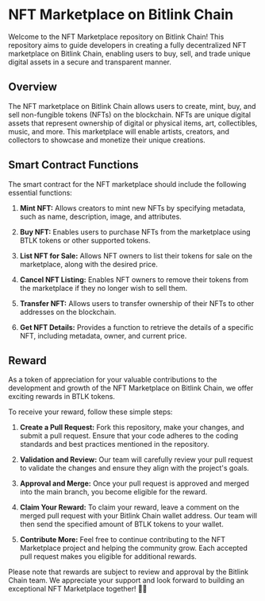 # NFT Marketplace on Bitlink Chain
Welcome to the NFT Marketplace repository on Bitlink Chain! This repository aims to guide developers in creating a fully decentralized NFT marketplace on Bitlink Chain, enabling users to buy, sell, and trade unique digital assets in a secure and transparent manner.

## Overview
The NFT marketplace on Bitlink Chain allows users to create, mint, buy, and sell non-fungible tokens (NFTs) on the blockchain. NFTs are unique digital assets that represent ownership of digital or physical items, art, collectibles, music, and more. This marketplace will enable artists, creators, and collectors to showcase and monetize their unique creations.

## Smart Contract Functions
The smart contract for the NFT marketplace should include the following essential functions:

1. **Mint NFT:** Allows creators to mint new NFTs by specifying metadata, such as name, description, image, and attributes.

2. **Buy NFT:** Enables users to purchase NFTs from the marketplace using BTLK tokens or other supported tokens.

3. **List NFT for Sale:** Allows NFT owners to list their tokens for sale on the marketplace, along with the desired price.

4. **Cancel NFT Listing:** Enables NFT owners to remove their tokens from the marketplace if they no longer wish to sell them.

5. **Transfer NFT:** Allows users to transfer ownership of their NFTs to other addresses on the blockchain.

6. **Get NFT Details:** Provides a function to retrieve the details of a specific NFT, including metadata, owner, and current price.


## Reward
As a token of appreciation for your valuable contributions to the development and growth of the NFT Marketplace on Bitlink Chain, we offer exciting rewards in BTLK tokens.

To receive your reward, follow these simple steps:

1. **Create a Pull Request:** Fork this repository, make your changes, and submit a pull request. Ensure that your code adheres to the coding standards and best practices mentioned in the repository.

2. **Validation and Review:** Our team will carefully review your pull request to validate the changes and ensure they align with the project's goals.

3. **Approval and Merge:** Once your pull request is approved and merged into the main branch, you become eligible for the reward.

4. **Claim Your Reward:** To claim your reward, leave a comment on the merged pull request with your Bitlink Chain wallet address. Our team will then send the specified amount of BTLK tokens to your wallet.

5. **Contribute More:** Feel free to continue contributing to the NFT Marketplace project and helping the community grow. Each accepted pull request makes you eligible for additional rewards.

Please note that rewards are subject to review and approval by the Bitlink Chain team. We appreciate your support and look forward to building an exceptional NFT Marketplace together! 🎉🚀
